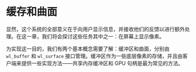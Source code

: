 # 缓存和曲面

显然，这个系统的全部意义在于向用户显示信息，并接收他们的反馈以进行额外处理。在这一章，我们将会探讨这些任务其中之一：在屏幕上显示像素。

为实现这一目的，我们有两个基本概念需要了解：缓冲区和曲面，分别由 `wl_buffer` 和 `wl_surface` 接口管理。缓冲区作为一些底层像素的存储，并且由客户端来提供一些实现方法——共享内存缓冲区和 GPU 句柄是最为常见的方法。